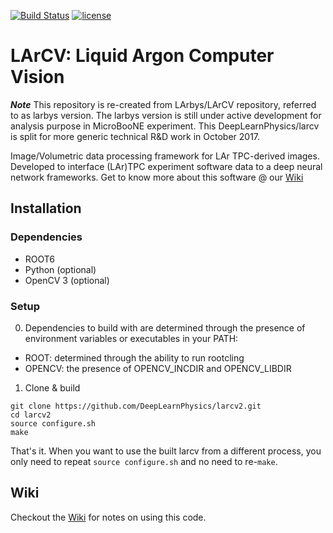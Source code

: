 [![Build Status](https://travis-ci.org/DeepLearnPhysics/larcv2.svg?branch=develop)](https://travis-ci.org/DeepLearnPhysics/larcv2) [![license](https://img.shields.io/github/license/mashape/apistatus.svg)](https://raw.githubusercontent.com/DeepLearnPhysics/larcv2/develop/LICENSE)
# LArCV: Liquid Argon Computer Vision
***Note*** This repository is re-created from LArbys/LArCV repository, referred to as larbys version. The larbys version is still under active development for analysis purpose in MicroBooNE experiment. This DeepLearnPhysics/larcv is split for more generic technical R&D work in October 2017.

Image/Volumetric data processing framework for LAr TPC-derived images. Developed to interface (LAr)TPC experiment software data to a deep neural network frameworks. Get to know more about this software @ our [Wiki](https://github.com/DeepLearnPhysics/larcv2/wiki)

## Installation

### Dependencies

* ROOT6
* Python (optional)
* OpenCV 3 (optional)

### Setup

0. Dependencies to build with are determined through the presence of environment variables or executables in your PATH:

  * ROOT: determined through the ability to run rootcling
  * OPENCV: the presence of OPENCV_INCDIR and OPENCV_LIBDIR

1. Clone & build
```
git clone https://github.com/DeepLearnPhysics/larcv2.git
cd larcv2
source configure.sh
make
```
That's it. When you want to use the built larcv from a different process, you only need to repeat ```source configure.sh``` and no need to re-```make```.


## Wiki

Checkout the [Wiki](https://github.com/DeepLearnPhysics/larcv2/wiki) for notes on using this code.
